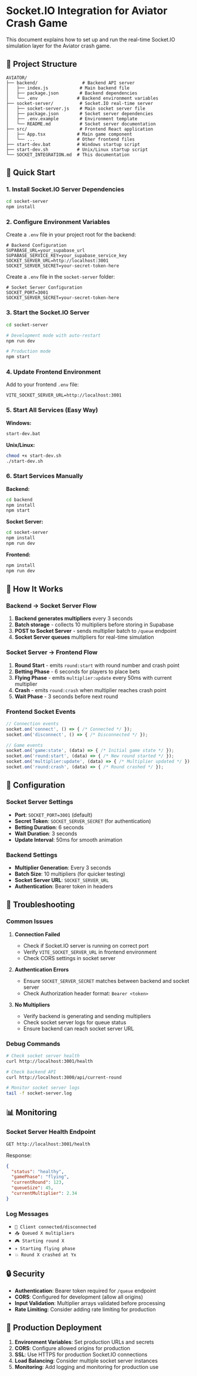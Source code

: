 # Socket.IO Integration for Aviator Crash Game

This document explains how to set up and run the real-time Socket.IO simulation layer for the Aviator crash game.

## 📁 Project Structure

```
AVIATOR/
├── backend/                 # Backend API server
│   ├── index.js            # Main backend file
│   ├── package.json        # Backend dependencies
│   └── .env               # Backend environment variables
├── socket-server/          # Socket.IO real-time server
│   ├── socket-server.js    # Main socket server file
│   ├── package.json        # Socket server dependencies
│   ├── .env.example        # Environment template
│   └── README.md           # Socket server documentation
├── src/                    # Frontend React application
│   ├── App.tsx            # Main game component
│   └── ...                # Other frontend files
├── start-dev.bat          # Windows startup script
├── start-dev.sh           # Unix/Linux startup script
└── SOCKET_INTEGRATION.md  # This documentation
```

## 🚀 Quick Start

### 1. Install Socket.IO Server Dependencies

```bash
cd socket-server
npm install
```

### 2. Configure Environment Variables

Create a `.env` file in your project root for the backend:

```env
# Backend Configuration
SUPABASE_URL=your_supabase_url
SUPABASE_SERVICE_KEY=your_supabase_service_key
SOCKET_SERVER_URL=http://localhost:3001
SOCKET_SERVER_SECRET=your-secret-token-here
```

Create a `.env` file in the `socket-server` folder:

```env
# Socket Server Configuration
SOCKET_PORT=3001
SOCKET_SERVER_SECRET=your-secret-token-here
```

### 3. Start the Socket.IO Server

```bash
cd socket-server

# Development mode with auto-restart
npm run dev

# Production mode
npm start
```

### 4. Update Frontend Environment

Add to your frontend `.env` file:

```env
VITE_SOCKET_SERVER_URL=http://localhost:3001
```

### 5. Start All Services (Easy Way)

**Windows:**
```bash
start-dev.bat
```

**Unix/Linux:**
```bash
chmod +x start-dev.sh
./start-dev.sh
```

### 6. Start Services Manually

**Backend:**
```bash
cd backend
npm install
npm start
```

**Socket Server:**
```bash
cd socket-server
npm install
npm run dev
```

**Frontend:**
```bash
npm install
npm run dev
```

## 📡 How It Works

### Backend → Socket Server Flow

1. **Backend generates multipliers** every 3 seconds
2. **Batch storage** - collects 10 multipliers before storing in Supabase
3. **POST to Socket Server** - sends multiplier batch to `/queue` endpoint
4. **Socket Server queues** multipliers for real-time simulation

### Socket Server → Frontend Flow

1. **Round Start** - emits `round:start` with round number and crash point
2. **Betting Phase** - 6 seconds for players to place bets
3. **Flying Phase** - emits `multiplier:update` every 50ms with current multiplier
4. **Crash** - emits `round:crash` when multiplier reaches crash point
5. **Wait Phase** - 3 seconds before next round

### Frontend Socket Events

```typescript
// Connection events
socket.on('connect', () => { /* Connected */ });
socket.on('disconnect', () => { /* Disconnected */ });

// Game events
socket.on('game:state', (data) => { /* Initial game state */ });
socket.on('round:start', (data) => { /* New round started */ });
socket.on('multiplier:update', (data) => { /* Multiplier updated */ });
socket.on('round:crash', (data) => { /* Round crashed */ });
```

## 🔧 Configuration

### Socket Server Settings

- **Port**: `SOCKET_PORT=3001` (default)
- **Secret Token**: `SOCKET_SERVER_SECRET` (for authentication)
- **Betting Duration**: 6 seconds
- **Wait Duration**: 3 seconds
- **Update Interval**: 50ms for smooth animation

### Backend Settings

- **Multiplier Generation**: Every 3 seconds
- **Batch Size**: 10 multipliers (for quicker testing)
- **Socket Server URL**: `SOCKET_SERVER_URL`
- **Authentication**: Bearer token in headers

## 🐛 Troubleshooting

### Common Issues

1. **Connection Failed**
   - Check if Socket.IO server is running on correct port
   - Verify `VITE_SOCKET_SERVER_URL` in frontend environment
   - Check CORS settings in socket server

2. **Authentication Errors**
   - Ensure `SOCKET_SERVER_SECRET` matches between backend and socket server
   - Check Authorization header format: `Bearer <token>`

3. **No Multipliers**
   - Verify backend is generating and sending multipliers
   - Check socket server logs for queue status
   - Ensure backend can reach socket server URL

### Debug Commands

```bash
# Check socket server health
curl http://localhost:3001/health

# Check backend API
curl http://localhost:3000/api/current-round

# Monitor socket server logs
tail -f socket-server.log
```

## 📊 Monitoring

### Socket Server Health Endpoint

```bash
GET http://localhost:3001/health
```

Response:
```json
{
  "status": "healthy",
  "gamePhase": "flying",
  "currentRound": 123,
  "queueSize": 45,
  "currentMultiplier": 2.34
}
```

### Log Messages

- `🔌 Client connected/disconnected`
- `📥 Queued X multipliers`
- `🎮 Starting round X`
- `✈️ Starting flying phase`
- `💥 Round X crashed at Yx`

## 🔒 Security

- **Authentication**: Bearer token required for `/queue` endpoint
- **CORS**: Configured for development (allow all origins)
- **Input Validation**: Multiplier arrays validated before processing
- **Rate Limiting**: Consider adding rate limiting for production

## 🚀 Production Deployment

1. **Environment Variables**: Set production URLs and secrets
2. **CORS**: Configure allowed origins for production
3. **SSL**: Use HTTPS for production Socket.IO connections
4. **Load Balancing**: Consider multiple socket server instances
5. **Monitoring**: Add logging and monitoring for production use 